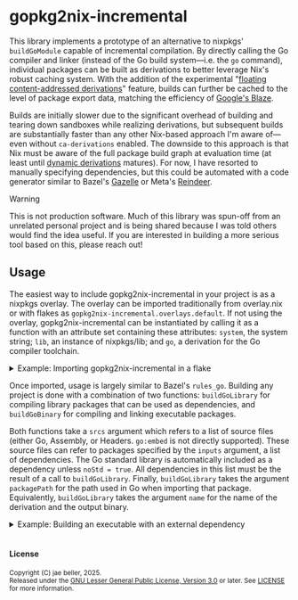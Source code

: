 # gopkg2nix-incremental

This library implements a prototype of an alternative to nixpkgs'
`buildGoModule` capable of incremental compilation. By directly calling
the Go compiler and linker (instead of the Go build system—i.e. the `go`
command), individual packages can be built as derivations to better leverage
Nix's robust caching system. With the addition of the experimental "[floating
content-addressed derivations](https://github.com/NixOS/nix/issues/4087)"
feature, builds can further be cached to the level of package export data,
matching the efficiency of
[Google's Blaze](https://jayconrod.com/posts/112/export-data--the-secret-of-go-s-fast-builds).

Builds are initially slower due to the significant overhead of building and
tearing down sandboxes while realizing derivations, but subsequent builds
are substantially faster than any other Nix-based approach I'm aware of—even
without `ca-derivations` enabled. The downside to this approach is that Nix
must be aware of the full package build graph at evaluation time (at least until
[dynamic derivations](https://github.com/NixOS/nix/issues/6316) matures). For
now, I have resorted to manually specifying dependencies, but this could be
automated with a code generator similar to Bazel's
[Gazelle](https://github.com/bazel-contrib/bazel-gazelle) or Meta's
[Reindeer](https://github.com/facebookincubator/reindeer).

> [!WARNING]
> This is not production software. Much of this library was spun-off from an
> unrelated personal project and is being shared because I was told others would
> find the idea useful. If you are interested in building a more serious tool
> based on this, please reach out!

## Usage

The easiest way to include gopkg2nix-incremental in your project is as a nixpkgs
overlay. The overlay can be imported traditionally from overlay.nix or with
flakes as `gopkg2nix-incremental.overlays.default`. If not using the overlay,
gopkg2nix-incremental can be instantiated by calling it as a function with
an attribute set containing these attributes: `system`, the system string;
`lib`, an instance of nixpkgs/lib; and `go`, a derivation for the Go compiler
toolchain.

<details>
<summary>Example: Importing gopkg2nix-incremental in a flake</summary>

<br />

```nix
{
  inputs = {
    nixpkgs.url = "github:nixos/nixpkgs/nixos-unstable";
    gopkg2nix-incremental.url = "github:jbellerb/gopkg2nix-incremental";
  };

  outputs =
    { self, nixpkgs, ... }@inputs:
    let
      systems = [
        "x86_64-linux"
        "aarch64-darwin"
        "x86_64-darwin"
      ];
    in
    builtins.foldl' nixpkgs.lib.recursiveUpdate { } (
      builtins.map (
        system:
        let
          pkgs = import nixpkgs {
            inherit system;
            overlays = [ inputs.gopkg2nix-incremental.overlays.default ];
            # optionally enable `ca-derivations` for better caching
            config.contentAddressedGoPackages = true;
          };

          # or if not using an overlay
          goLib = import inputs.gopkg2nix-incremental {
            inherit system;
            inherit (pkgs) lib go;
            useCaDerivations = true;
          };

        in
        {
          ...
        }
      ) systems
    );
}
```

</details>

Once imported, usage is largely similar to Bazel's `rules_go`. Building any
project is done with a combination of two functions: `buildGoLibrary` for
compiling library packages that can be used as dependencies, and `buildGoBinary`
for compiling and linking executable packages.

Both functions take a `srcs` argument which refers to a list of source files
(either Go, Assembly, or Headers. `go:embed` is not directly supported). These
source files can refer to packages specified by the `inputs` argument, a list of
dependencies. The Go standard library is automatically included as a dependency
unless `noStd = true`. All dependencies in this list must be the result of
a call to `buildGoLibrary`. Finally, `buildGoLibrary` takes the argument
`packagePath` for the path used in Go when importing that package. Equivalently,
`buildGoLibrary` takes the argument `name` for the name of the derivation and
the output binary.

<details>
<summary>Example: Building an executable with an external dependency</summary>

<br />

In this example we will build a simple command line utility that converts
between currencies using the foreign exchange data published by the
[European Central Bank](https://www.ecb.europa.eu/stats/policy_and_exchange_rates/euro_reference_exchange_rates/html/index.en.html).
Create a `flake.nix` for compiling the binary:

```nix
{
  inputs = {
    nixpkgs.url = "github:nixos/nixpkgs/nixos-unstable";
    gopkg2nix-incremental.url = "github:jbellerb/gopkg2nix-incremental";
  };

  outputs =
    { self, nixpkgs, ... }@inputs:
    let
      systems = [
        "x86_64-linux"
        "aarch64-darwin"
        "x86_64-darwin"
      ];
    in
    builtins.foldl' nixpkgs.lib.recursiveUpdate { } (
      builtins.map (
        system:
        let
          pkgs = import nixpkgs {
            inherit system;
            overlays = [ inputs.gopkg2nix-incremental.overlays.default ];
            # optionally enable `ca-derivations` for better caching
            config.contentAddressedGoPackages = true;
          };

        in
        {
          packages."${system}".default = pkgs.buildGoBinary {
            name = "currency";
            srcs = [ ./currency.go ];
          };
        }
      ) systems
    );
}
```

And now the source of the program, `currency.go`:

```go
package main

import (
	"encoding/xml"
	"flag"
	"fmt"
	"log"
	"net/http"
)

const source = "https://www.ecb.europa.eu/stats/eurofxref/eurofxref-daily.xml"

type ReferenceRates struct {
	Date       string `xml:"time,attr"`
	Currencies []struct {
		Name string  `xml:"currency,attr"`
		Rate float64 `xml:"rate,attr"`
	} `xml:"Cube"`
}

var rates = map[string]float64{"EUR": 1.0}

func currencyRate(name string) float64 {
	value, ok := rates[name]
	if !ok {
		log.Fatalf("unsupported currency: %s", name)
	}
	return value
}

func main() {
	log.SetFlags(0)
	from := flag.String("f", "USD", "currency to convert from")
	to := flag.String("t", "EUR", "currency to convert to")
	n := flag.Float64("n", 1.0, "quantity of currency to convert")
	flag.Parse()

	res, err := http.Get(source)
	if err != nil {
		log.Fatal(err)
	}
	defer res.Body.Close()
	decoder := xml.NewDecoder(res.Body)

	var envelope struct {
		Data ReferenceRates `xml:"Cube>Cube"`
	}
	if err := decoder.Decode(&envelope); err != nil {
		log.Fatalf("failed to parse currency data: %v", err)
	}
	for _, currency := range envelope.Data.Currencies {
		rates[currency.Name] = currency.Rate
	}

	fmt.Printf(
		"%s %.2f = %s %.2f (on %s)\n",
		*from, *n, *to, *n*currencyRate(*to)/currencyRate(*from), envelope.Data.Date,
	)
}
```

Try it out! If this is your first time compiling, it may take a while to
build the standard library. Depending on how frequently you run garbage
collection, it may be helpful to create garbage collector roots for
`pkgs.goPackages.std.export` and `pkgs.goPackages.std.lib`.

```console
$ nix run . -- -f INR -t ISK -n 150
INR 150.00 = ISK 223.98 (on 2025-05-26)
````

It would be nice to have the currencies formatted in their local formatting.
This can be done with the `golang.org/x/text/currency` package. While that
package doesn't have any external dependencies, it does use quite a few internal
modules which all have to be manually specified so Nix knows the correct order
to build them in. These lists get quite long so I prefer to keep them in a
separate file. Create a new file called `third-party.nix`: 

<details>
<summary>Show contents of third-party.nix</summary>

<br />

```nix
{ buildGoLibrary, fetchgit }:

let
  src = src: prefix: builtins.map (path: "${srcs."${src}"}/${prefix}/${path}");

  srcs = {
    "golang.org/x/text" = fetchgit {
      url = "https://go.googlesource.com/text";
      rev = "700cc20645cf719b928f5fce7e07528c4f7fa601";
      hash = "sha256-jibU2+7j+NLUORjR5uGMjn88BAbCPZWQX05fQKsYJeU=";
    };
  };

  goPackages = {
    "golang.org/x/text/currency" = buildGoLibrary {
      packagePath = "golang.org/x/text/currency";
      srcs = src "golang.org/x/text" "currency" [
        "common.go"
        "currency.go"
        "format.go"
        "query.go"
        "tables.go"
      ];
      imports = [
        goPackages."golang.org/x/text/internal/format"
        goPackages."golang.org/x/text/internal/language/compact"
        goPackages."golang.org/x/text/internal/number"
        goPackages."golang.org/x/text/internal/tag"
        goPackages."golang.org/x/text/language"
      ];
    };

    "golang.org/x/text/internal/format" = buildGoLibrary {
      packagePath = "golang.org/x/text/internal/format";
      srcs = src "golang.org/x/text" "internal/format" [
        "format.go"
        "parser.go"
      ];
      imports = [ goPackages."golang.org/x/text/language" ];
    };

    "golang.org/x/text/internal/language" = buildGoLibrary {
      packagePath = "golang.org/x/text/internal/language";
      srcs = src "golang.org/x/text" "internal/language" [
        "common.go"
        "compact.go"
        "compose.go"
        "coverage.go"
        "language.go"
        "lookup.go"
        "match.go"
        "parse.go"
        "tables.go"
        "tags.go"
      ];
      imports = [ goPackages."golang.org/x/text/internal/tag" ];
    };

    "golang.org/x/text/internal/language/compact" = buildGoLibrary {
      packagePath = "golang.org/x/text/internal/language/compact";
      srcs = src "golang.org/x/text" "internal/language/compact" [
        "compact.go"
        "language.go"
        "parents.go"
        "tables.go"
        "tags.go"
      ];
      imports = [ goPackages."golang.org/x/text/internal/language" ];
    };

    "golang.org/x/text/internal/number" = buildGoLibrary {
      packagePath = "golang.org/x/text/internal/number";
      srcs = src "golang.org/x/text" "internal/number" [
        "common.go"
        "decimal.go"
        "format.go"
        "number.go"
        "pattern.go"
        "roundingmode_string.go"
        "tables.go"
      ];
      imports = [
        goPackages."golang.org/x/text/internal/language/compact"
        goPackages."golang.org/x/text/internal/stringset"
        goPackages."golang.org/x/text/language"
      ];
    };

    "golang.org/x/text/internal/stringset" = buildGoLibrary {
      packagePath = "golang.org/x/text/internal/stringset";
      srcs = src "golang.org/x/text" "internal/stringset" [ "set.go" ];
    };

    "golang.org/x/text/internal/tag" = buildGoLibrary {
      packagePath = "golang.org/x/text/internal/tag";
      srcs = src "golang.org/x/text" "internal/tag" [ "tag.go" ];
    };

    "golang.org/x/text/language" = buildGoLibrary {
      packagePath = "golang.org/x/text/language";
      srcs = src "golang.org/x/text" "language" [
        "coverage.go"
        "doc.go"
        "language.go"
        "match.go"
        "parse.go"
        "tables.go"
        "tags.go"
      ];
      imports = [
        goPackages."golang.org/x/text/internal/language"
        goPackages."golang.org/x/text/internal/language/compact"
      ];
    };
  };

in
goPackages
```

</details>

Now with our dependencies set up, we can import this into our flake and register
the currency package as an import of our app.

```diff
           pkgs = import nixpkgs {
             inherit system;
             overlays = [ inputs.gopkg2nix-incremental.overlays.default ];
           };
+
+          thirdParty = pkgs.callPackage ./third-party.nix {};
 
         in
         {
           packages."${system}" = {
             default = pkgs.buildGoBinary {
               name = "currency";
               srcs = [ ./currency.go ];
+              imports = [ thirdParty."golang.org/x/text/currency" ];
             };
           };
         }
```

Finally, the package can be used in our program's code.

```diff
 	"fmt"
 	"log"
 	"net/http"
+
+	"golang.org/x/text/currency"
 )
 
 const source = "https://www.ecb.europa.eu/stats/eurofxref/eurofxref-daily.xml"
...
 		rates[currency.Name] = currency.Rate
 	}
 
+	fromRate, fromUnit := currencyRate(*from), currency.MustParseISO(*from)
+	toRate, toUnit := currencyRate(*to), currency.MustParseISO(*to)
+	fromAmount, toAmount := fromUnit.Amount(*n), toUnit.Amount(*n*toRate/fromRate)
 
 	fmt.Printf(
-		"%s %.2f = %s %.2f (on %s)\n",
-		*from, *n, *to, *n*currencyRate(*to)/currencyRate(*from), envelope.Data.Date,
+		"%v = %v (on %s)\n",
+		currency.Symbol(fromAmount), currency.Symbol(toAmount), envelope.Data.Date,
 	)
 }
```

And our app now returns values with nice formatting!

```console
$ nix run . -- -f INR -t ISK -n 150
₹ 150.00 = ISK 224 (on 2025-05-26)
````

</details>

<br />

#### License

<sup>
Copyright (C) jae beller, 2025.
</sup>
<br />
<sup>
Released under the <a href="https://www.gnu.org/licenses/lgpl-3.0.txt">GNU Lesser General Public License, Version 3.0</a> or later. See <a href="LICENSE">LICENSE</a> for more information.
</sup>
